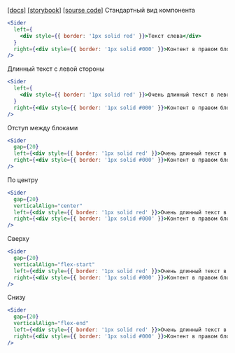 [[docs]](https://yukio.ru/styleguide/#sider)
[[storybook]](https://yukio.ru/storybook/?selectedKind=Sider&selectedStory=Default)
[[sourse code]](https://gitlab.isuvorov.com/buzzguru/ui/blob/develop/src/Sider/Sider.jsx)
Стандартный вид компонента
```jsx
<Sider
  left={
    <div style={{ border: '1px solid red' }}>Текст слева</div>
  }
  right={<div style={{ border: '1px solid #000' }}>Контент в правом блоке</div>}
/>
```
Длинный текст с левой стороны
```jsx
<Sider
  left={
    <div style={{ border: '1px solid red' }}>Очень длинный текст в левом блоке, который растягивается в зависимости от ширины контента</div>
  }
  right={<div style={{ border: '1px solid #000' }}>Контент в правом блоке</div>}
/>
```

Отступ между блоками
```jsx
<Sider
  gap={20}
  left={<div style={{ border: '1px solid red' }}>Очень длинный текст в левом блоке</div>}
  right={<div style={{ border: '1px solid #000' }}>Контент в правом блоке</div>}
/>
```

По центру
```jsx
<Sider
  gap={20}
  verticalAlign="center"
  left={<div style={{ border: '1px solid red' }}>Очень длинный текст в левом блоке</div>}
  right={<div style={{ border: '1px solid #000' }}>Контент в правом блоке</div>}
/>
```

Сверху
```jsx
<Sider
  gap={20}
  verticalAlign="flex-start"
  left={<div style={{ border: '1px solid red' }}>Очень длинный текст в левом блоке</div>}
  right={<div style={{ border: '1px solid #000' }}>Контент в правом блоке</div>}
/>
```

Снизу
```jsx
<Sider
  gap={20}
  verticalAlign="flex-end"
  left={<div style={{ border: '1px solid red' }}>Очень длинный текст в левом блоке</div>}
  right={<div style={{ border: '1px solid #000' }}>Контент в правом блоке</div>}
/>
```
